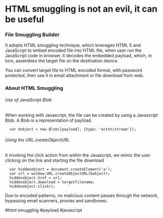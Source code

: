 # HTML smuggling is not an evil, it can be useful

### File Smuggling Builder
It adopts HTML smuggling technique, which leverages HTML 5 and JavaScript to embed encoded file into HTML file, when user run the JavaScript code in browser, it decodes the embedded payload, which, in turn, assembles the target file on the destination device.

You can convert target file to HTML encoded format, with password protected, then use it in email attachment or file download from web.

### About HTML Smuggling

###### Use of JavaScript Blob
When working with Javascript, the file can be created by using a Javascript Blob. A Blob is a representation of payload.
```
  var bobject = new Blob([payload], {type: 'octet/stream'});
```

###### Using the URL.createObjectURL
It invoking the click action from within the Javascript, we mimic the user clicking on the link and starting the file download

```
  var hiddenobject = document.createElement('a');
  var url = window.URL.createObjectURL(bobject);
  hiddenobject.href = url;
  hiddenobject.download = targetfilename;
  hiddenobject.click();
```

Due to encoded patterns, no malicious content passes through the network, bypassing email scanners, proxies and sandboxes.




#html smuggling
#payload
#javascript
